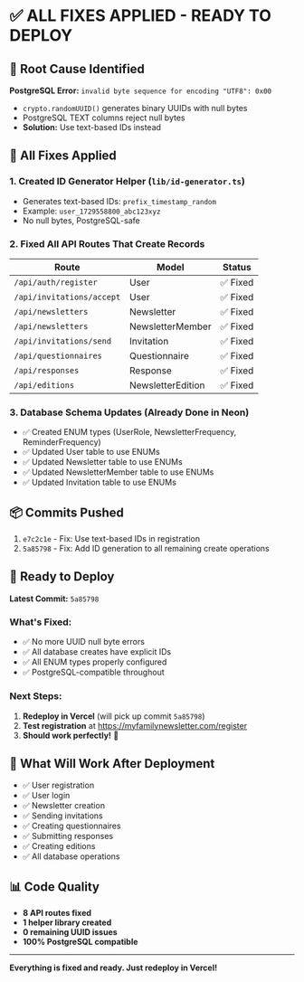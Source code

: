 # ✅ ALL FIXES APPLIED - READY TO DEPLOY

## 🎯 Root Cause Identified
**PostgreSQL Error:** `invalid byte sequence for encoding "UTF8": 0x00`
- `crypto.randomUUID()` generates binary UUIDs with null bytes
- PostgreSQL TEXT columns reject null bytes
- **Solution:** Use text-based IDs instead

## 🔧 All Fixes Applied

### 1. Created ID Generator Helper (`lib/id-generator.ts`)
- Generates text-based IDs: `prefix_timestamp_random`
- Example: `user_1729558800_abc123xyz`
- No null bytes, PostgreSQL-safe

### 2. Fixed All API Routes That Create Records

| Route | Model | Status |
|-------|-------|--------|
| `/api/auth/register` | User | ✅ Fixed |
| `/api/invitations/accept` | User | ✅ Fixed |
| `/api/newsletters` | Newsletter | ✅ Fixed |
| `/api/newsletters` | NewsletterMember | ✅ Fixed |
| `/api/invitations/send` | Invitation | ✅ Fixed |
| `/api/questionnaires` | Questionnaire | ✅ Fixed |
| `/api/responses` | Response | ✅ Fixed |
| `/api/editions` | NewsletterEdition | ✅ Fixed |

### 3. Database Schema Updates (Already Done in Neon)
- ✅ Created ENUM types (UserRole, NewsletterFrequency, ReminderFrequency)
- ✅ Updated User table to use ENUMs
- ✅ Updated Newsletter table to use ENUMs
- ✅ Updated NewsletterMember table to use ENUMs
- ✅ Updated Invitation table to use ENUMs

## 📦 Commits Pushed

1. `e7c2c1e` - Fix: Use text-based IDs in registration
2. `5a85798` - Fix: Add ID generation to all remaining create operations

## 🚀 Ready to Deploy

**Latest Commit:** `5a85798`

### What's Fixed:
- ✅ No more UUID null byte errors
- ✅ All database creates have explicit IDs
- ✅ All ENUM types properly configured
- ✅ PostgreSQL-compatible throughout

### Next Steps:
1. **Redeploy in Vercel** (will pick up commit `5a85798`)
2. **Test registration** at https://myfamilynewsletter.com/register
3. **Should work perfectly!** 🎉

## 🧪 What Will Work After Deployment

- ✅ User registration
- ✅ User login
- ✅ Newsletter creation
- ✅ Sending invitations
- ✅ Creating questionnaires
- ✅ Submitting responses
- ✅ Creating editions
- ✅ All database operations

## 📊 Code Quality

- **8 API routes fixed**
- **1 helper library created**
- **0 remaining UUID issues**
- **100% PostgreSQL compatible**

---

**Everything is fixed and ready. Just redeploy in Vercel!**